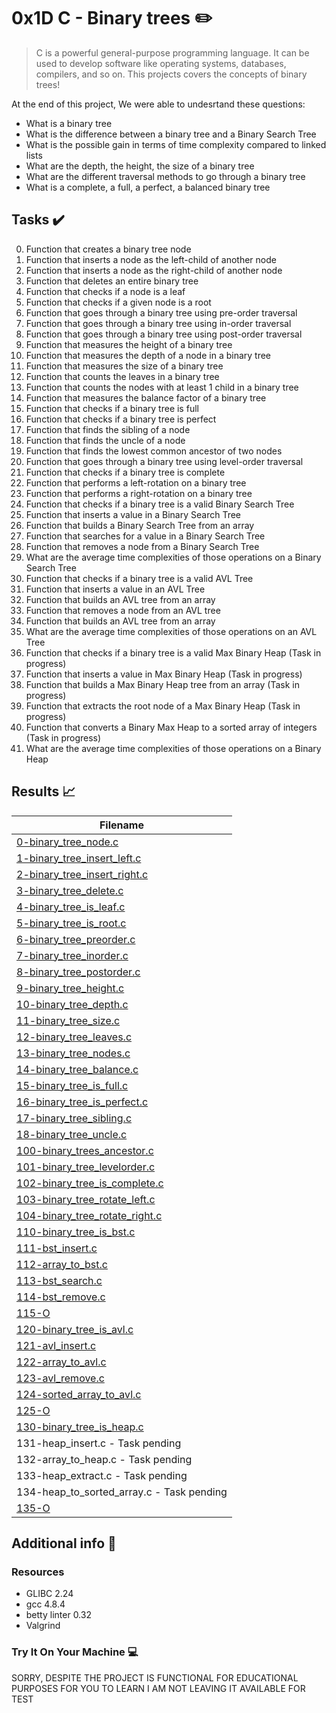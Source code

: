 # 0x1D C - Binary trees :pencil2:

> C is a powerful general-purpose programming language. It can be used to develop software like operating systems, databases, compilers, and so on. This projects covers the concepts of binary trees!

At the end of this project, We were able to undesrtand these questions:
  
* What is a binary tree
* What is the difference between a binary tree and a Binary Search Tree
* What is the possible gain in terms of time complexity compared to linked lists
* What are the depth, the height, the size of a binary tree
* What are the different traversal methods to go through a binary tree
* What is a complete, a full, a perfect, a balanced binary tree

## Tasks :heavy_check_mark:

0. Function that creates a binary tree node
1. Function that inserts a node as the left-child of another node
2. Function that inserts a node as the right-child of another node
3. Function that deletes an entire binary tree
4. Function that checks if a node is a leaf
5. Function that checks if a given node is a root
6. Function that goes through a binary tree using pre-order traversal
7. Function that goes through a binary tree using in-order traversal
8. Function that goes through a binary tree using post-order traversal
9. Function that measures the height of a binary tree
10. Function that measures the depth of a node in a binary tree
11. Function that measures the size of a binary tree
12. Function that counts the leaves in a binary tree
13. Function that counts the nodes with at least 1 child in a binary tree
14. Function that measures the balance factor of a binary tree
15. Function that checks if a binary tree is full
16. Function that checks if a binary tree is perfect
17. Function that finds the sibling of a node
18. Function that finds the uncle of a node
19. Function that finds the lowest common ancestor of two nodes
20. Function that goes through a binary tree using level-order traversal
21. Function that checks if a binary tree is complete
22. Function that performs a left-rotation on a binary tree
23. Function that performs a right-rotation on a binary tree
24. Function that checks if a binary tree is a valid Binary Search Tree
25. Function that inserts a value in a Binary Search Tree
26. Function that builds a Binary Search Tree from an array
27. Function that searches for a value in a Binary Search Tree
28. Function that removes a node from a Binary Search Tree
29. What are the average time complexities of those operations on a Binary Search Tree
30. Function that checks if a binary tree is a valid AVL Tree
31. Function that inserts a value in an AVL Tree
32. Function that builds an AVL tree from an array
33. Function that removes a node from an AVL tree
34. Function that builds an AVL tree from an array
35. What are the average time complexities of those operations on an AVL Tree
36. Function that checks if a binary tree is a valid Max Binary Heap (Task in progress)
37. Function that inserts a value in Max Binary Heap (Task in progress)
38. Function that builds a Max Binary Heap tree from an array (Task in progress)
39. Function that extracts the root node of a Max Binary Heap (Task in progress)
40. Function that converts a Binary Max Heap to a sorted array of integers (Task in progress)
41. What are the average time complexities of those operations on a Binary Heap


## Results :chart_with_upwards_trend:

| Filename |
| ------ |
| [0-binary_tree_node.c](https://github.com/cartoon01/0x1D-binary_trees/main/0-binary_tree_node.c)|
| [1-binary_tree_insert_left.c](https://github.com/cartoon01/0x1D-binary_trees/main/1-binary_tree_insert_left.c)|
| [2-binary_tree_insert_right.c](https://github.com/cartoon01/0x1D-binary_trees/main/2-binary_tree_insert_right.c)|
| [3-binary_tree_delete.c](https://github.com/cartoon01/0x1D-binary_trees/main/3-binary_tree_delete.c)|
| [4-binary_tree_is_leaf.c](https://github.com/cartoon01/0x1D-binary_trees/main/4-binary_tree_is_leaf.c)|
| [5-binary_tree_is_root.c](https://github.com/cartoon01/0x1D-binary_trees/main/5-binary_tree_is_root.c)|
| [6-binary_tree_preorder.c](https://github.com/cartoon01/0x1D-binary_trees/main/6-binary_tree_preorder.c)|
| [7-binary_tree_inorder.c](https://github.com/cartoon01/0x1D-binary_trees/main/7-binary_tree_inorder.c)|
| [8-binary_tree_postorder.c](https://github.com/cartoon01/0x1D-binary_trees/main/8-binary_tree_postorder.c)|
| [9-binary_tree_height.c](https://github.com/cartoon01/0x1D-binary_trees/main/9-binary_tree_height.c)|
| [10-binary_tree_depth.c](https://github.com/cartoon01/0x1D-binary_trees/main/10-binary_tree_depth.c)|
| [11-binary_tree_size.c](https://github.com/cartoon01/0x1D-binary_trees/main/11-binary_tree_size.c)|
| [12-binary_tree_leaves.c](https://github.com/cartoon01/0x1D-binary_trees/main/12-binary_tree_leaves.c)|
| [13-binary_tree_nodes.c](https://github.com/cartoon01/0x1D-binary_trees/main/13-binary_tree_nodes.c)|
| [14-binary_tree_balance.c](https://github.com/cartoon01/0x1D-binary_trees/main/14-binary_tree_balance.c)|
| [15-binary_tree_is_full.c](https://github.com/cartoon01/0x1D-binary_trees/main/15-binary_tree_is_full.c)|
| [16-binary_tree_is_perfect.c](https://github.com/cartoon01/0x1D-binary_trees/main/16-binary_tree_is_perfect.c)|
| [17-binary_tree_sibling.c](https://github.com/cartoon01/0x1D-binary_trees/main/17-binary_tree_sibling.c)|
| [18-binary_tree_uncle.c](https://github.com/cartoon01/0x1D-binary_trees/main/18-binary_tree_uncle.c)|
| [100-binary_trees_ancestor.c](https://github.com/cartoon01/0x1D-binary_trees/main/100-binary_trees_ancestor.c)|
| [101-binary_tree_levelorder.c](https://github.com/cartoon01/0x1D-binary_trees/main/101-binary_tree_levelorder.c)|
| [102-binary_tree_is_complete.c](https://github.com/cartoon01/0x1D-binary_trees/main/102-binary_tree_is_complete.c)|
| [103-binary_tree_rotate_left.c](https://github.com/cartoon01/0x1D-binary_trees/main/103-binary_tree_rotate_left.c)|
| [104-binary_tree_rotate_right.c](https://github.com/cartoon01/0x1D-binary_trees/main/104-binary_tree_rotate_right.c)|
| [110-binary_tree_is_bst.c](https://github.com/cartoon01/0x1D-binary_trees/main/110-binary_tree_is_bst.c)|
| [111-bst_insert.c](https://github.com/cartoon01/0x1D-binary_trees/main/111-bst_insert.c)|
| [112-array_to_bst.c](https://github.com/cartoon01/0x1D-binary_trees/main/112-array_to_bst.c)|
| [113-bst_search.c](https://github.com/cartoon01/0x1D-binary_trees/main/113-bst_search.c)|
| [114-bst_remove.c](https://github.com/cartoon01/0x1D-binary_trees/main/114-bst_remove.c)|
| [115-O](https://github.com/cartoon01/0x1D-binary_trees/main/115-O)|
| [120-binary_tree_is_avl.c](https://github.com/cartoon01/0x1D-binary_trees/main/120-binary_tree_is_avl.c)|
| [121-avl_insert.c](https://github.com/cartoon01/0x1D-binary_trees/main/121-avl_insert.c)|
| [122-array_to_avl.c](https://github.com/cartoon01/0x1D-binary_trees/main/122-array_to_avl.c)|
| [123-avl_remove.c](https://github.com/cartoon01/0x1D-binary_trees/main/123-avl_remove.c)|
| [124-sorted_array_to_avl.c](https://github.com/cartoon01/0x1D-binary_trees/main/124-sorted_array_to_avl.c)|
| [125-O](https://github.com/cartoon01/0x1D-binary_trees/main/125-O)|
| [130-binary_tree_is_heap.c](https://github.com/cartoon01/0x1D-binary_trees/main/130-binary_tree_is_heap.c)|
| 131-heap_insert.c - Task pending|
| 132-array_to_heap.c - Task pending|
| 133-heap_extract.c - Task pending|
| 134-heap_to_sorted_array.c - Task pending|
| [135-O](https://github.com/cartoon01/0x1D-binary_trees/main/135-O)|


## Additional info :construction:
### Resources

- GLIBC 2.24
- gcc 4.8.4
- betty linter 0.32
- Valgrind


### Try It On Your Machine :computer:	

SORRY, DESPITE THE PROJECT IS FUNCTIONAL FOR EDUCATIONAL PURPOSES FOR YOU TO LEARN I AM NOT LEAVING IT AVAILABLE FOR TEST



